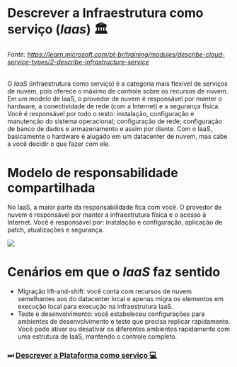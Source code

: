 # Descrever a Infraestrutura como serviço (*Iaas*) 🏛
###### Fonte: https://learn.microsoft.com/pt-br/training/modules/describe-cloud-service-types/2-describe-infrastructure-service

O *IaaS* (infraestrutura como serviço) é a categoria mais flexível de serviços de nuvem, pois oferece o máximo de controle sobre os recursos de nuvem. Em um modelo de IaaS, o provedor de nuvem é responsável por manter o hardware, a conectividade de rede (com a Internet) e a segurança física. Você é responsável por todo o resto: instalação, configuração e manutenção do sistema operacional; configuração de rede; configuração de banco de dados e armazenamento e assim por diante. Com o IaaS, basicamente o hardware é alugado em um datacenter de nuvem, mas cabe a você decidir o que fazer com ele.

# Modelo de responsabilidade compartilhada

No IaaS, a maior parte da responsabilidade fica com você. O provedor de nuvem é responsável por manter a infraestrutura física e o acesso à Internet. Você é responsável por: instalação e configuração, aplicação de patch, atualizações e segurança.

<img src="https://learn.microsoft.com/pt-br/training/wwl-azure/describe-cloud-service-types/media/shared-responsibility-b3829bfe.svg">

# Cenários em que o *IaaS* faz sentido
* Migração lift-and-shift: você conta com recursos de nuvem semelhantes aos do datacenter local e apenas migra os elementos em execução local para execução na infraestrutura IaaS.
* Teste e desenvolvimento: você estabeleceu configurações para ambientes de desenvolvimento e teste que precisa replicar rapidamente. Você pode ativar ou desativar os diferentes ambientes rapidamente com uma estrutura de IaaS, mantendo o controle completo.

### ⏭ <a href="https://github.com/ofabiobatista/AZ-900/blob/main/PaaS.md"> Descrever a Plataforma como serviço 💻 </a>
